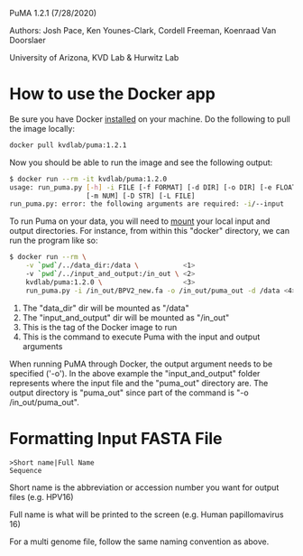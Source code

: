 PuMA 1.2.1 (7/28/2020)

Authors: Josh Pace, Ken Younes-Clark, Cordell Freeman, Koenraad Van Doorslaer

University of Arizona, KVD Lab & Hurwitz Lab


# How to use the Docker app

Be sure you have Docker  [installed](https://www.docker.com/products/docker-desktop) on your machine.
Do the following to pull the image locally:

```bash
docker pull kvdlab/puma:1.2.1
```

Now you should be able to run the image and see the following output:

```bash
$ docker run --rm -it kvdlab/puma:1.2.0
usage: run_puma.py [-h] -i FILE [-f FORMAT] [-d DIR] [-o DIR] [-e FLOAT]
                   [-m NUM] [-D STR] [-L FILE]
run_puma.py: error: the following arguments are required: -i/--input
```

To run Puma on your data, you will need to [mount](https://docs.docker.com/storage/bind-mounts/) your local input and output directories.
For instance, from within this "docker" directory, we can run the program like so:

```bash
$ docker run --rm \
    -v `pwd`/../data_dir:/data \           <1>
    -v `pwd`/../input_and_output:/in_out \ <2>
    kvdlab/puma:1.2.0 \                    <3>
    run_puma.py -i /in_out/BPV2_new.fa -o /in_out/puma_out -d /data <4>
```

1. The "data_dir" dir will be mounted as "/data"
2. The "input_and_output" dir will be mounted as "/in_out"
3. This is the tag of the Docker image to run
4. This is the command to execute Puma with the input and output arguments


When running PuMA through Docker, the output argument needs to be specified ('-o'). In the above example the "input_and_output" folder represents where the input file and the "puma_out" directory are. The output directory is "puma_out" since part of the command is "-o /in_out/puma_out".


# Formatting Input FASTA File
    
    >Short name|Full Name
    Sequence


Short name is the abbreviation or accession number you want for output files (e.g. HPV16)

Full name is what will be printed to the screen (e.g. Human papillomavirus 16)

For a multi genome file, follow the same naming convention as above. 
